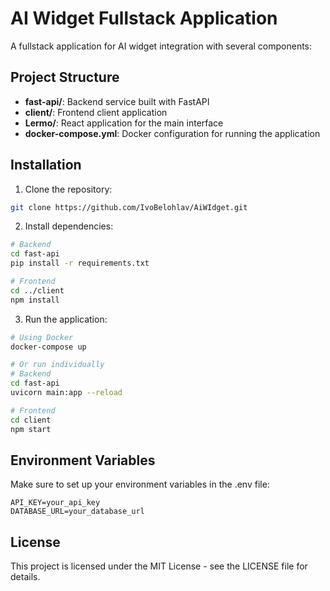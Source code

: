 # AI Widget Fullstack Application

A fullstack application for AI widget integration with several components:

## Project Structure

- **fast-api/**: Backend service built with FastAPI
- **client/**: Frontend client application
- **Lermo/**: React application for the main interface
- **docker-compose.yml**: Docker configuration for running the application

## Installation

1. Clone the repository:
```bash
git clone https://github.com/IvoBelohlav/AiWIdget.git
```

2. Install dependencies:
```bash
# Backend
cd fast-api
pip install -r requirements.txt

# Frontend
cd ../client
npm install
```

3. Run the application:
```bash
# Using Docker
docker-compose up

# Or run individually
# Backend
cd fast-api
uvicorn main:app --reload

# Frontend
cd client
npm start
```

## Environment Variables

Make sure to set up your environment variables in the .env file:
```
API_KEY=your_api_key
DATABASE_URL=your_database_url
```

## License

This project is licensed under the MIT License - see the LICENSE file for details. 